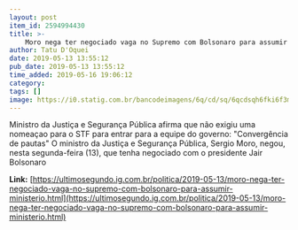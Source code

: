 ```yaml
---
layout: post
item_id: 2594994430
title: >-
    Moro nega ter negociado vaga no Supremo com Bolsonaro para assumir ministério
author: Tatu D'Oquei
date: 2019-05-13 13:55:12
pub_date: 2019-05-13 13:55:12
time_added: 2019-05-16 19:06:12
category: 
tags: []
image: https://i0.statig.com.br/bancodeimagens/6q/cd/sq/6qcdsqh6fki6f3mw06hvsqq96.jpg
---
```


Ministro da Justiça e Segurança Pública afirma que não exigiu uma nomeaçao para o STF para entrar para a equipe do governo: "Convergência de pautas" O ministro da Justiça e Segurança Pública, Sergio Moro, negou, nesta segunda-feira (13), que tenha negociado com o presidente Jair Bolsonaro

**Link:** [https://ultimosegundo.ig.com.br/politica/2019-05-13/moro-nega-ter-negociado-vaga-no-supremo-com-bolsonaro-para-assumir-ministerio.html](https://ultimosegundo.ig.com.br/politica/2019-05-13/moro-nega-ter-negociado-vaga-no-supremo-com-bolsonaro-para-assumir-ministerio.html)

